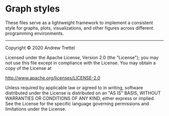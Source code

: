 Graph styles
============

These files serve as a lightweight framework to implement a consistent style
for graphs, plots, visualizations, and other figures across different
programming environments.

-------------------------------------------------------------------------------

Copyright © 2020 Andrew Trettel

Licensed under the Apache License, Version 2.0 (the "License"); you may not use
this file except in compliance with the License.  You may obtain a copy of the
License at

<http://www.apache.org/licenses/LICENSE-2.0>

Unless required by applicable law or agreed to in writing, software distributed
under the License is distributed on an "AS IS" BASIS, WITHOUT WARRANTIES OR
CONDITIONS OF ANY KIND, either express or implied.  See the License for the
specific language governing permissions and limitations under the License.
